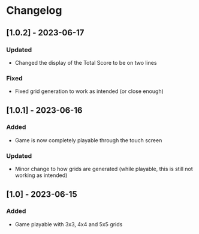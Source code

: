 # Changelog

## [1.0.2] - 2023-06-17

### Updated
- Changed the display of the Total Score to be on two lines

### Fixed
- Fixed grid generation to work as intended (or close enough)

## [1.0.1] - 2023-06-16

### Added
- Game is now completely playable through the touch screen

### Updated
- Minor change to how grids are generated (while playable, this is still not working as intended)

## [1.0] - 2023-06-15

### Added
- Game playable with 3x3, 4x4 and 5x5 grids